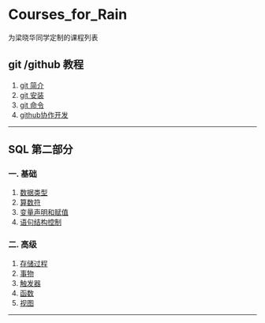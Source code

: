 # Courses_for_Rain
为梁晓华同学定制的课程列表


## git /github 教程

1. [git 简介](/git.md)
2. [git 安装](/git-install.md)
3. [git 命令](/git-command.md)
4. [github协作开发](/github.md)

<hr />

## SQL 第二部分

### 一. 基础
1. [数据类型](/DataType.md)
2. [算数符](/Operator.md)
3. [变量声明和赋值](/Variable.md)
4. [语句结构控制](/Structure-Control.md)

### 二. 高级
1. [存储过程](/Stored-Procedure.md)
2. [事物](/Transaction.md)
3. [触发器](/Trigger.md)
4. [函数](/sql/function.md)
5. [视图](/sql/view.md)

<hr />

